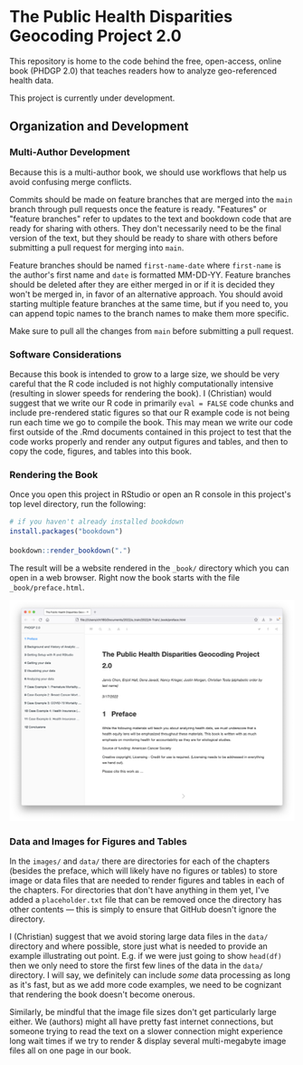 # The Public Health Disparities Geocoding Project 2.0 

This repository is home to the code behind the free, open-access, online book (PHDGP 2.0) 
that teaches readers how to analyze geo-referenced health data.

This project is currently under development.

## Organization and Development 

### Multi-Author Development  

Because this is a multi-author book, we should use workflows that help us avoid
confusing merge conflicts. 

Commits should be made on feature branches that are merged into the `main`
branch through pull requests once the feature is ready. "Features" or "feature
branches" refer to updates to the text and bookdown code that are ready for
sharing with others.  They don't necessarily need to be the final version of
the text, but they should be ready to share with others before submitting a
pull request for merging into `main`.  

Feature branches should be named `first-name-date` where `first-name` is the
author's first name and `date` is formatted MM-DD-YY.  Feature branches should
be deleted after they are either merged in or if it is decided they won't be
merged in, in favor of an alternative approach. You should avoid starting multiple
feature branches at the same time, but if you need to, you can append topic names
to the branch names to make them more specific.

Make sure to pull all the changes from `main` before submitting a pull request. 

### Software Considerations

Because this book is intended to grow to a large size, we should be very
careful that the R code included is not highly computationally intensive
(resulting in slower speeds for rendering the book). I (Christian) would
suggest that we write our R code in primarily `eval = FALSE` code chunks and
include pre-rendered static figures so that our R example code is not being run
each time we go to compile the book.  This may mean we write our code first
outside of the .Rmd documents contained in this project to test that the code
works properly and render any output figures and tables, and then to copy the
code, figures, and tables into this book. 

### Rendering the Book

Once you open this project in RStudio or open an R console in this project's 
top level directory, run the following: 

```r
# if you haven't already installed bookdown
install.packages("bookdown") 

bookdown::render_bookdown(".")
```

The result will be a website rendered in the `_book/` directory which you can 
open in a web browser. Right now the book starts with the file `_book/preface.html`.

![example of rendered book showing the preface page](images/00-readme-and-development/preface_screenshot.png)

### Data and Images for Figures and Tables

In the `images/` and `data/` there are directories for each of the chapters
(besides the preface, which will likely have no figures or tables) to store 
image or data files that are needed to render figures and tables in each of the 
chapters. For directories that don't have anything in them yet, I've added a 
`placeholder.txt` file that can be removed once the directory has other contents 
— this is simply to ensure that GitHub doesn't ignore the directory.

I (Christian) suggest that we avoid storing large data files in the `data/`
directory and where possible, store just what is needed to provide an example
illustrating out point.  E.g. if we were just going to show `head(df)` then we
only need to store the first few lines of the data in the `data/` directory.  I
will say, we definitely can include _some_ data processing as long as it's
fast, but as we add more code examples, we need to be cognizant that rendering
the book doesn't become onerous.

Similarly, be mindful that the image file sizes don't get particularly large
either.  We (authors) might all have pretty fast internet connections, but
someone trying to read the text on a slower connection might experience long
wait times if we try to render & display several multi-megabyte image files all
on one page in our book.


